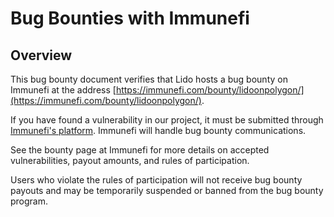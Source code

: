 # Bug Bounties with Immunefi

## Overview

This bug bounty document verifies that Lido hosts a bug bounty on Immunefi at the address [https://immunefi.com/bounty/lidoonpolygon/](https://immunefi.com/bounty/lidoonpolygon/).

If you have found a vulnerability in our project, it must be submitted through [Immunefi's platform](https://immunefi.com/). Immunefi will handle bug bounty communications.

See the bounty page at Immunefi for more details on accepted vulnerabilities, payout amounts, and rules of participation.

Users who violate the rules of participation will not receive bug bounty payouts and may be temporarily suspended or banned from the bug bounty program.
